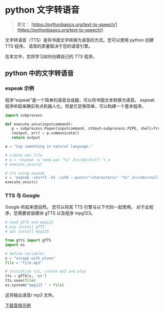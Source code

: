 # python 文字转语音

> 原文： [https://pythonbasics.org/text-to-speech/](https://pythonbasics.org/text-to-speech/)

文字转语音（TTS）是将书面文字转换为语音的方式。您可以使用 python 创建 TTS 程序。 语音的质量取决于您的语音引擎。

在本文中，您将学习如何创建自己的 TTS 程序。



## python 中的文字转语音

### espeak 示例

程序“espeak”是一个简单的语音合成器，可以将书面文本转换为语音。 espeak 程序听起来确实有点机器人化，但是它足够简单，可以构建一个基本程序。

```py
import subprocess

def execute_unix(inputcommand):
   p = subprocess.Popen(inputcommand, stdout=subprocess.PIPE, shell=True)
   (output, err) = p.communicate()
   return output

a = "Say something in natural language."

# create wav file
# w = 'espeak -w temp.wav "%s" 2>>/dev/null' % a  
# execute_unix(w)

# tts using espeak
c = 'espeak -ven+f3 -k5 -s150 --punct="<characters>" "%s" 2>>/dev/null' % a 
execute_unix(c)

```

### TTS 与 Google

Google 听起来很自然。 您可以将其 TTS 引擎与以下代码一起使用。
对于此程序，您需要安装模块 gTTS 以及程序 mpg123。

```py
# need gTTS and mpg123
# pip install gTTS
# apt install mpg123

from gtts import gTTS
import os

# define variables
s = "escape with plane"
file = "file.mp3"

# initialize tts, create mp3 and play
tts = gTTS(s, 'en')
tts.save(file)
os.system("mpg123 " + file)

```

这将输出语音/ mp3 文件。

[下载音频示例](https://social.pythonbasics.org/download-audio-examples/)